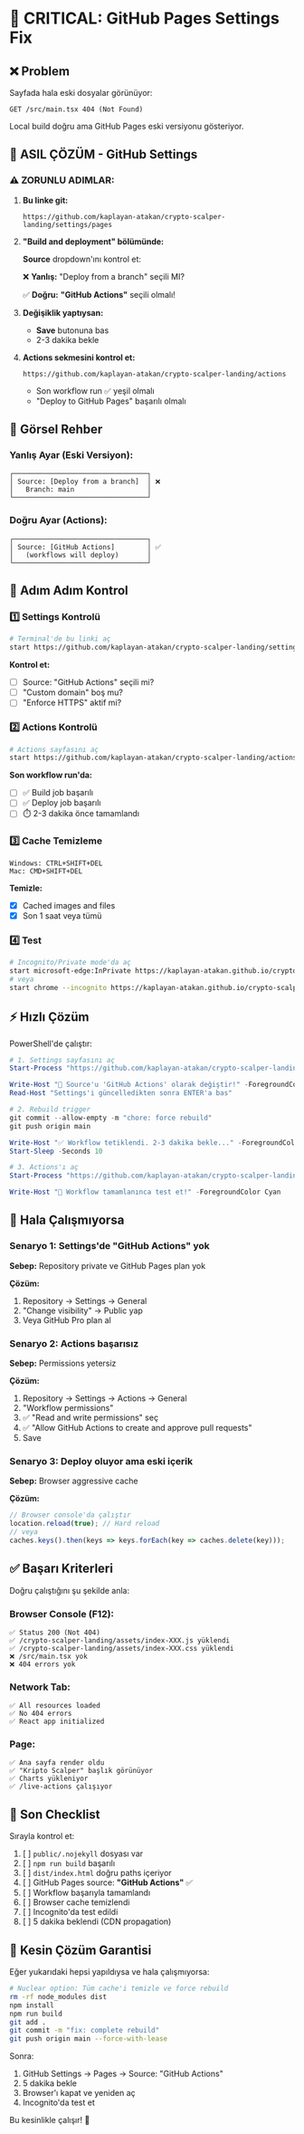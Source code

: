 # 🚨 CRITICAL: GitHub Pages Settings Fix

## ❌ Problem
Sayfada hala eski dosyalar görünüyor:
```
GET /src/main.tsx 404 (Not Found)
```

Local build doğru ama GitHub Pages eski versiyonu gösteriyor.

## 🎯 ASIL ÇÖZÜM - GitHub Settings

### ⚠️ ZORUNLU ADIMLAR:

1. **Bu linke git:**
   ```
   https://github.com/kaplayan-atakan/crypto-scalper-landing/settings/pages
   ```

2. **"Build and deployment" bölümünde:**
   
   **Source** dropdown'ını kontrol et:
   
   ❌ **Yanlış:** "Deploy from a branch" seçili MI?
   
   ✅ **Doğru:** **"GitHub Actions"** seçili olmalı!

3. **Değişiklik yaptıysan:**
   - **Save** butonuna bas
   - 2-3 dakika bekle

4. **Actions sekmesini kontrol et:**
   ```
   https://github.com/kaplayan-atakan/crypto-scalper-landing/actions
   ```
   
   - Son workflow run ✅ yeşil olmalı
   - "Deploy to GitHub Pages" başarılı olmalı

## 📸 Görsel Rehber

### Yanlış Ayar (Eski Versiyon):
```
┌─────────────────────────────────┐
│ Source: [Deploy from a branch]  │ ❌
│   Branch: main                  │
└─────────────────────────────────┘
```

### Doğru Ayar (Actions):
```
┌─────────────────────────────────┐
│ Source: [GitHub Actions]        │ ✅
│   (workflows will deploy)       │
└─────────────────────────────────┘
```

## 🔧 Adım Adım Kontrol

### 1️⃣ Settings Kontrolü
```bash
# Terminal'de bu linki aç
start https://github.com/kaplayan-atakan/crypto-scalper-landing/settings/pages
```

**Kontrol et:**
- [ ] Source: "GitHub Actions" seçili mi?
- [ ] "Custom domain" boş mu?
- [ ] "Enforce HTTPS" aktif mi?

### 2️⃣ Actions Kontrolü
```bash
# Actions sayfasını aç
start https://github.com/kaplayan-atakan/crypto-scalper-landing/actions
```

**Son workflow run'da:**
- [ ] ✅ Build job başarılı
- [ ] ✅ Deploy job başarılı
- [ ] ⏱️ 2-3 dakika önce tamamlandı

### 3️⃣ Cache Temizleme
```
Windows: CTRL+SHIFT+DEL
Mac: CMD+SHIFT+DEL
```

**Temizle:**
- [x] Cached images and files
- [x] Son 1 saat veya tümü

### 4️⃣ Test
```bash
# Incognito/Private mode'da aç
start microsoft-edge:InPrivate https://kaplayan-atakan.github.io/crypto-scalper-landing/
# veya
start chrome --incognito https://kaplayan-atakan.github.io/crypto-scalper-landing/
```

## ⚡ Hızlı Çözüm

PowerShell'de çalıştır:

```powershell
# 1. Settings sayfasını aç
Start-Process "https://github.com/kaplayan-atakan/crypto-scalper-landing/settings/pages"

Write-Host "🔧 Source'u 'GitHub Actions' olarak değiştir!" -ForegroundColor Yellow
Read-Host "Settings'i güncelledikten sonra ENTER'a bas"

# 2. Rebuild trigger
git commit --allow-empty -m "chore: force rebuild"
git push origin main

Write-Host "✅ Workflow tetiklendi. 2-3 dakika bekle..." -ForegroundColor Green
Start-Sleep -Seconds 10

# 3. Actions'ı aç
Start-Process "https://github.com/kaplayan-atakan/crypto-scalper-landing/actions"

Write-Host "🎯 Workflow tamamlanınca test et!" -ForegroundColor Cyan
```

## 🐛 Hala Çalışmıyorsa

### Senaryo 1: Settings'de "GitHub Actions" yok
**Sebep:** Repository private ve GitHub Pages plan yok

**Çözüm:**
1. Repository → Settings → General
2. "Change visibility" → Public yap
3. Veya GitHub Pro plan al

### Senaryo 2: Actions başarısız
**Sebep:** Permissions yetersiz

**Çözüm:**
1. Repository → Settings → Actions → General
2. "Workflow permissions"
3. ✅ "Read and write permissions" seç
4. ✅ "Allow GitHub Actions to create and approve pull requests"
5. Save

### Senaryo 3: Deploy oluyor ama eski içerik
**Sebep:** Browser aggressive cache

**Çözüm:**
```javascript
// Browser console'da çalıştır
location.reload(true); // Hard reload
// veya
caches.keys().then(keys => keys.forEach(key => caches.delete(key)));
```

## ✅ Başarı Kriterleri

Doğru çalıştığını şu şekilde anla:

### Browser Console (F12):
```
✅ Status 200 (Not 404)
✅ /crypto-scalper-landing/assets/index-XXX.js yüklendi
✅ /crypto-scalper-landing/assets/index-XXX.css yüklendi
❌ /src/main.tsx yok
❌ 404 errors yok
```

### Network Tab:
```
✅ All resources loaded
✅ No 404 errors
✅ React app initialized
```

### Page:
```
✅ Ana sayfa render oldu
✅ "Kripto Scalper" başlık görünüyor
✅ Charts yükleniyor
✅ /live-actions çalışıyor
```

## 📝 Son Checklist

Sırayla kontrol et:

1. [ ] `public/.nojekyll` dosyası var
2. [ ] `npm run build` başarılı
3. [ ] `dist/index.html` doğru paths içeriyor
4. [ ] GitHub Pages source: **"GitHub Actions"** ✅
5. [ ] Workflow başarıyla tamamlandı
6. [ ] Browser cache temizlendi
7. [ ] Incognito'da test edildi
8. [ ] 5 dakika beklendi (CDN propagation)

## 🎯 Kesin Çözüm Garantisi

Eğer yukarıdaki hepsi yapıldıysa ve hala çalışmıyorsa:

```bash
# Nuclear option: Tüm cache'i temizle ve force rebuild
rm -rf node_modules dist
npm install
npm run build
git add .
git commit -m "fix: complete rebuild"
git push origin main --force-with-lease
```

Sonra:
1. GitHub Settings → Pages → Source: "GitHub Actions"
2. 5 dakika bekle
3. Browser'ı kapat ve yeniden aç
4. Incognito'da test et

Bu kesinlikle çalışır! 🚀
